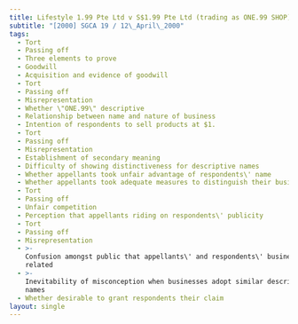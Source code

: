 ```yaml
---
title: Lifestyle 1.99 Pte Ltd v S$1.99 Pte Ltd (trading as ONE.99 SHOP)
subtitle: "[2000] SGCA 19 / 12\_April\_2000"
tags:
  - Tort
  - Passing off
  - Three elements to prove
  - Goodwill
  - Acquisition and evidence of goodwill
  - Tort
  - Passing off
  - Misrepresentation
  - Whether \"ONE.99\" descriptive
  - Relationship between name and nature of business
  - Intention of respondents to sell products at $1.
  - Tort
  - Passing off
  - Misrepresentation
  - Establishment of secondary meaning
  - Difficulty of showing distinctiveness for descriptive names
  - Whether appellants took unfair advantage of respondents\' name
  - Whether appellants took adequate measures to distinguish their business
  - Tort
  - Passing off
  - Unfair competition
  - Perception that appellants riding on respondents\' publicity
  - Tort
  - Passing off
  - Misrepresentation
  - >-
    Confusion amongst public that appellants\' and respondents\' businesses
    related
  - >-
    Inevitability of misconception when businesses adopt similar descriptive
    names
  - Whether desirable to grant respondents their claim
layout: single
---
```


